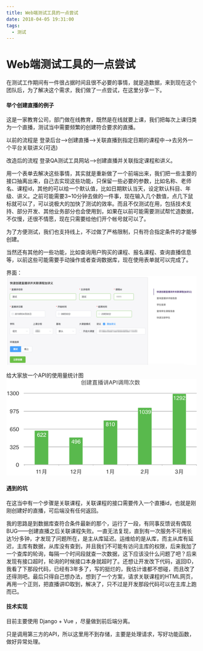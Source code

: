 ```yaml
---
title: Web端测试工具的一点尝试
date: 2018-04-05 19:31:00
tags:
  - 测试
---
```


# Web端测试工具的一点尝试

在测试工作期间有一件很占据时间且很不必要的事情，就是造数据，来到现在这个团队后，为了解决这个需求，我们做了一点尝试，在这里分享一下。



#### 举个创建直播的例子

这是一家教育公司，部门做在线教育，既然是在线就要上课，我们把每次上课归类为一个直播，测试当中需要频繁的创建符合要求的直播。


以前的流程是 登录后台—>创建直播—>关联直播到指定日期的课程中—>去另外一个平台关联讲义(可选)

改造后的流程 登录QA测试工具网站—>创建直播并关联指定课程和讲义。

用一个表单去解决这些事情，其实就是重新做了一个前端出来，我们把一些主要的接口抽离出来，自己去实现这些功能，只保留一些必要的参数，比如名称、老师名、课程id，其他的可以给一个默认值，比如日期默认当天，设定默认科目、年级、讲义。之前可能需要3~10分钟去做的一件事，现在输入几个数值，点几下鼠标就可以了，可以说极大的加快了测试的效率。而且不仅测试在用，包括技术支持、部分开发、其他业务部分也会使用到，如果在以前可能需要测试帮忙造数据，不仅慢，还很不情愿，现在只需要给他们开个帐号就可以了。

为了方便测试，我们也支持线上，不过做了严格限制，只有符合指定条件的才能够创建。


当然还有其他的一些功能，比如查询用户购买的课程、报名课程、查询直播信息等，以前这些可能需要手动操作或者查询数据库，现在使用表单就可以完成了。

界面：![20180405203016_dfO6av_Screenshot](/images/20180405203016_dfO6av_Screenshot.jpg)



给大家放一个API的使用量统计图![20180405195818_jLKTvb_Screenshot](/images/20180405195818_jLKTvb_Screenshot.jpg)





#### 遇到的坑
在这当中有一个步骤是关联课程，关联课程的接口需要传入一个直播id，也就是刚刚创建好的直播，可后端没有任何返回。

我的思路是到数据库查符合条件最新的那个，运行了一段，有同事反馈说有偶现BUG——创建直播之后关联课程失败。一直无法复现，直到有一次服务不可用长达1分多钟，才发现了问题所在，是主从库延迟。运维给的是从库，而主从库有延迟，主库有数据，从库没有查到，并且我们不可能有访问主库的权限，后来我加了一个查库的轮询，每隔一个时间段就查一次数据，这下应该没什么问题了吧？后来发现有接口超时，轮询的时候接口本身就超时了。还想让开发改下代码，返回ID，我看了下那段代码，已经有3年多了，写的挺烂的，我估计谁都不想碰，而且改了还得测吧。最后只得自己想办法，想到了一个方案，请求关联课程的HTML网页，再用一个正则，把直播讲ID取到，解决了，只不过是开发那段代码可以在主库上跑而已。


#### 技术实现

目前主要使用 Django + Vue ，尽量做到前后端分离。

只是调用第三方的API，所以这里用不到存储，主要是处理请求，写好功能函数，做好异常处理。





